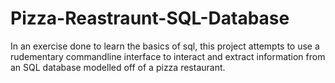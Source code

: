 # Pizza-Reastraunt-SQL-Database
In an exercise done to learn the basics of sql, this project attempts to use a rudementary commandline interface to interact and extract information from an SQL database modelled off of a pizza restaurant.
